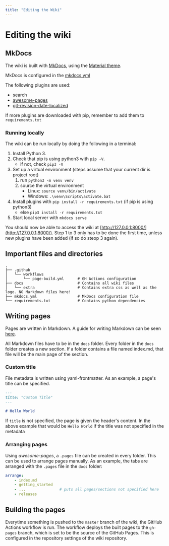 ```yaml
---
title: "Editing the Wiki"
---
```


# Editing the wiki

## MkDocs

The wiki is built with [MkDocs](https://www.mkdocs.org/), using the [Material theme](https://squidfunk.github.io/mkdocs-material/).

MkDocs is configured in the [mkdocs.yml](https://github.com/aau-giraf/wiki/blob/master/mkdocs.yml) 

The following plugins are used:

* search
* [awesome-pages](https://github.com/lukasgeiter/mkdocs-awesome-pages-plugin)
* [git-revision-date-localized](https://github.com/timvink/mkdocs-git-revision-date-localized-plugin)

If more plugins are downloaded with pip, remember to add them to ``requirements.txt``

### Running locally

The wiki can be run locally by doing the following in a terminal:

1. Install Python 3.
2. Check that pip is using python3 with ``pip -V``.
    * if not, check ``pip3 -V``
3. Set up a virtual environment (steps assume that your current dir is project root) 
      1. run ``python3 -m venv venv``
      2. source the virtual environment
            * Linux:    ``source venv/bin/activate`` 
            * Windows:  ``.\venv\Scripts\activate.bat``
4. Install plugins with ``pip install -r requirements.txt`` (if pip is using python3)
    * else ``pip3 install -r requirements.txt``
5. Start local server with ``mkdocs serve``

You should now be able to access the wiki at [http://127.0.0.1:8000/](http://127.0.0.1:8000/).
Step 1 to 3 only has to be done the first time, unless new plugins have been added (if so do steop 3 again).



## Important files and directories

```
.
├── .github
│   └── workflows
│       └── page-build.yml      # GH Actions configuration
├── docs                        # Contains all wiki files
│   └── extra                   # Contains extra css as well as the logo. NO Markdown files here!
├── mkdocs.yml                  # MkDocs configuration file
└── requirements.txt            # Contains python dependencies
```

## Writing pages

Pages are written in Markdown. 
A guide for writing Markdown can be seen [here](https://www.markdownguide.org/basic-syntax/).

All Markdown files have to be in the `docs` folder. 
Every folder in the `docs` folder creates a new section.
If a folder contains a file named index.md, that file will be the main page of the section.

### Custom title

File metadata is written using yaml-frontmatter. 
As an example, a page's title can be specified.

```markdown
---
title: "Custom Title"
---

# Hello World
```

If `title` is not specified, the page is given the header's content. 
In the above example that would be `Hello World` if the title was not specified in the metadata

### Arranging pages

Using *awesome-pages*, a `.pages` file can be created in every folder. 
This can be used to arrange pages manually. As an example, the tabs are arranged with the `.pages` file in the `docs` folder:

```yaml
arrange:
    - index.md
    - getting_started
    - ...               # puts all pages/sections not specified here
    - releases
```


## Building the pages

Everytime something is pushed to the ``master`` branch of the wiki, the GitHub Actions workflow is run.
The workflow deploys the built pages to the ``gh-pages`` branch, which is set to be the source of the GitHub Pages.
This is configured in the repository settings of the wiki repository.
